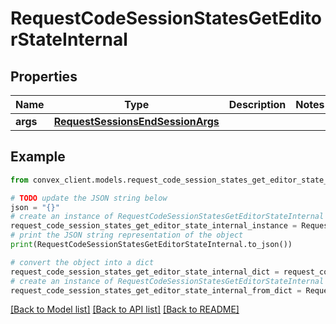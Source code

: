 # RequestCodeSessionStatesGetEditorStateInternal


## Properties

Name | Type | Description | Notes
------------ | ------------- | ------------- | -------------
**args** | [**RequestSessionsEndSessionArgs**](RequestSessionsEndSessionArgs.md) |  | 

## Example

```python
from convex_client.models.request_code_session_states_get_editor_state_internal import RequestCodeSessionStatesGetEditorStateInternal

# TODO update the JSON string below
json = "{}"
# create an instance of RequestCodeSessionStatesGetEditorStateInternal from a JSON string
request_code_session_states_get_editor_state_internal_instance = RequestCodeSessionStatesGetEditorStateInternal.from_json(json)
# print the JSON string representation of the object
print(RequestCodeSessionStatesGetEditorStateInternal.to_json())

# convert the object into a dict
request_code_session_states_get_editor_state_internal_dict = request_code_session_states_get_editor_state_internal_instance.to_dict()
# create an instance of RequestCodeSessionStatesGetEditorStateInternal from a dict
request_code_session_states_get_editor_state_internal_from_dict = RequestCodeSessionStatesGetEditorStateInternal.from_dict(request_code_session_states_get_editor_state_internal_dict)
```
[[Back to Model list]](../README.md#documentation-for-models) [[Back to API list]](../README.md#documentation-for-api-endpoints) [[Back to README]](../README.md)


